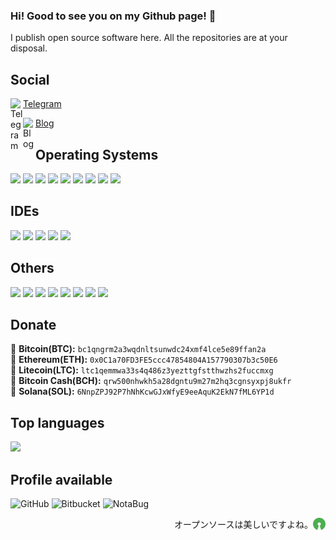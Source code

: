 ### Hi! Good to see you on my Github page! 👋
I publish open source software here. All the repositories are at your disposal.

## Social

[<img align="left" alt="Telegram" style="margin: 0; padding: 0px;" width="20px" src="https://upload.wikimedia.org/wikipedia/commons/5/5c/Telegram_Messenger.png"/>](https://t.me/sata30) <a href="https://t.me/sata30">Telegram</a><br>
<div><a href="https://rodukov.github.io/"><img align="left" alt="Blog" style="margin: 0; padding: 0; background: white" width="20px" src="https://upload.wikimedia.org/wikipedia/commons/3/39/Logo_newspaper_blue.svg"/></a> <a href="https://rodukov.github.io/">Blog</a></div>

## Operating Systems
<a href="https://www.debian.org/"><img src="https://img.shields.io/badge/Debian-D70A53?style=flat-square&logo=debian&logoColor=white"></a>
<a href="https://ubuntu.com/"><img src="https://img.shields.io/badge/Ubuntu-E95420?style=flat-square&logo=ubuntu&logoColor=white"></a>
<a href="https://www.kali.org/"><img src="https://img.shields.io/badge/Kali-268BEE?style=flat-square&logo=kalilinux&logoColor=white"></a>
<a href="https://tails.boum.org/"><img src="https://img.shields.io/badge/Tails%20-56347C?&style=flat-square&logo=tails&logoColor=white"></a>
<a href="https://www.android.com/"><img src="https://img.shields.io/badge/Android-3DDC84?style=flat-square&logo=android&logoColor=white"></a>
<a href="https://www.microsoft.com/en-us/windows/get-windows-10"><img src="https://img.shields.io/badge/Windows 10-0078D6?style=flat-square&logo=windows&logoColor=white"></a>
<a href="https://support.microsoft.com/en-us/windows/windows-xp-support-has-ended-47b944b8-f4d3-82f2-9acc-21c79ee6ef5e"><img src="https://img.shields.io/badge/Windows%20XP-003399?style=flat-square&logo=windowsxp&logoColor=white"></a>
<a href="https://www.apple.com/macos/"><img src="https://img.shields.io/badge/-MacOS-black?style=flat-square&logo=apple"></a>
<a href="https://www.apple.com/ios/"><img src="https://img.shields.io/badge/-iOS-black?style=flat-square&logo=apple"></a>

## IDEs
<a href="https://atom.io/"><img src="https://img.shields.io/badge/Atom-%2366595C.svg?style=flat-square&logo=atom&logoColor=white"></a>
<a href="https://neovim.io/"><img src="https://img.shields.io/badge/NeoVim-%2357A143.svg?&style=flat-square&logo=neovim&logoColor=white"></a>
<a href="https://www.vim.org/"><img src="https://img.shields.io/badge/Vim-%2311AB00.svg?style=flat-square&logo=vim&logoColor=white"></a>
<a href="https://www.nano-editor.org/"><img src="https://img.shields.io/badge/-Nano-red?style=flat-square"></a>
<a href="https://code.visualstudio.com/"><img src="https://img.shields.io/badge/Visual%20Studio%20Code-0078d7.svg?style=flat-square&logo=visual-studio-code&logoColor=white"></a>

## Others
<a href="https://git-scm.com/"><img src="https://img.shields.io/badge/git-%23F05033.svg?style=flat-square&logo=git&logoColor=white"></a>
<a href="https://www.docker.com/"><img src="https://img.shields.io/badge/docker-%230db7ed.svg?style=flat-square&logo=docker&logoColor=white"></a>
<a href="https://www.arduino.cc/"><img src="https://img.shields.io/badge/-Arduino-00979D?style=flat-square&logo=Arduino&logoColor=white"></a>
<a href="https://www.raspberrypi.org/"><img src="https://img.shields.io/badge/-Raspberry Pi-C51A4A?style=flat-square&logo=Raspberry-Pi"></a>
<a href="https://www.xfce.org/"><img src="https://img.shields.io/badge/XFCE-%232284F2.svg?style=flat-square&logo=xfce&logoColor=white"></a>
<a href="https://www.gnome.org/"><img src="https://img.shields.io/badge/GNOME-%232284F2.svg?style=flat-square&logo=gnome&logoColor=white"></a>
<a href="https://kde.org/"><img src="https://img.shields.io/badge/KDE-%232284F2.svg?style=flat-square&logo=kde&logoColor=white"></a>
<a href="https://dwm.suckless.org/"><img src="https://img.shields.io/badge/DWM-C12921.svg?style=flat-square&logo=dwm&logoColor=white"></a>

## Donate
🔸 <strong>Bitcoin(BTC):</strong> `bc1qngrm2a3wqdnltsunwdc24xmf4lce5e89ffan2a`<br>
🔸 <strong>Ethereum(ETH):</strong> `0x0C1a70FD3FE5ccc47854804A157790307b3c50E6`<br>
🔸 <strong>Litecoin(LTC):</strong> `ltc1qemmwa33s4q486z3yezttgfstthwzhs2fuccmxg`<br>
🔸 <strong>Bitcoin Cash(BCH):</strong> `qrw500nhwkh5a28dgntu9m27m2hq3cgnsyxpj8ukfr`<br>
🔸 <strong>Solana(SOL):</strong> `6NnpZPJ92P7hNhKcwGJxWfyE9eeAquK2EkN7fML6YP1d`<br>

## Top languages
<a href="https://github.com/rodukov/"><img src="https://github-readme-stats.vercel.app/api/top-langs/?username=rodukov&layout=compact&theme=dark"></a>

## Profile available
![GitHub](https://img.shields.io/badge/github-%23121011.svg?style=for-the-badge&logo=github&logoColor=white)
![Bitbucket](https://img.shields.io/badge/bitbucket-%230047B3.svg?style=for-the-badge&logo=bitbucket&logoColor=white)
![NotaBug](https://img.shields.io/badge/NotaBug-428BCA.svg?style=for-the-badge&logo=notabug&logoColor=white)

[<img align="right" alt="Open Source" style="margin: 0; padding: 0; width: 20px; height: 20px;" src="./open-source.png"/>](https://github.com/rodukov) <p align="right">オープンソースは美しいですよね。</p>
